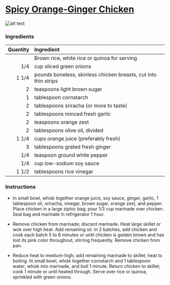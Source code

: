 # [Spicy Orange-Ginger Chicken](http://food52.com/recipes/20877-spicy-orange-ginger-chicken)
![alt text](https://images.food52.com/HLuWRlAFxj2cde5mC8_uWboZgOs=/753x502/ae26b194-999a-4d66-9472-c9af802e5ffa--Spicy-Orange-Ginger-Chicken_1136_food52_mark_weinberg.jpg)
### Ingredients
|Quantity|Ingredient|
----------:|:-------
||Brown rice, white rice or quinoa for serving|
|1/4|cup sliced green onions|
|1 1/4|pounds boneless, skinless chicken breasts, cut into thin strips|
|2|teaspoons light brown sugar|
|1|tablespoon cornstarch|
|2|tablespoons sriracha (or more to taste)|
|2|tablespoons minced fresh garlic|
|2|teaspoons orange zest|
|2|tablespoons olive oil, divided|
|1 1/4|cups orange juice (preferably fresh)|
|3|tablespoons grated fresh ginger|
|1/4|teaspoon ground white pepper|
|1/4|cup low-sodium soy sauce|
|1 1/2|tablespoons rice vinegar|

### Instructions

* In small bowl, whisk together orange juice, soy sauce, ginger, garlic, 1 tablespoon oil, sriracha, vinegar, brown sugar, orange zest, and pepper. Place chicken in a large ziploc bag; pour 1/3 cup marinade over chicken. Seal bag and marinate in refrigerator 1 hour.

* Remove chicken from marinade; discard marinade. Heat large skillet or wok over high heat. Add remaining oil. In 2 batches, add chicken and cook each batch 5 to 6 minutes or until chicken is golden brown and has lost its pink color throughout, stirring frequently. Remove chicken from pan.

* Reduce heat to medium-high; add remaining marinade to skillet; heat to boiling. In small bowl, whisk together cornstarch and 1 tablespoon water; whisk into marinade, and boil 1 minute. Return chicken to skillet; cook 1 minute or until heated through. Serve over rice or quinoa, sprinkled with green onions.